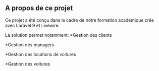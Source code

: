 ## A propos de ce projet

Ce projet a été conçu dans le cadre de notre formation académique crée avec Laravel 9 et Livewire.

La solution permet notamment:
*Gestion des clients

*Gestion des managers

*Gestion des locations de voitures

*Gestion des voitures
